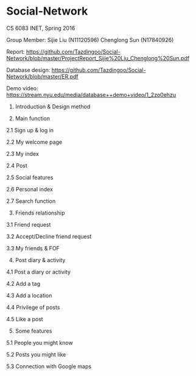 # Social-Network

CS 6083 INET, Spring 2016

Group Member:
Sijie Liu (N11120596)
Chenglong Sun (N17840926)

Report: https://github.com/Tazdingoo/Social-Network/blob/master/ProjectReport_Sijie%20Liu_Chenglong%20Sun.pdf

Database design: https://github.com/Tazdingoo/Social-Network/blob/master/ER.pdf

Demo video: https://stream.nyu.edu/media/database++demo+video/1_2zo0ehzu

1. Introduction & Design method

2. Main function

  2.1 Sign up & log in

  2.2 My welcome page

  2.3 My index

  2.4 Post

  2.5 Social features

  2.6 Personal index

  2.7 Search function

3. Friends relationship

  3.1 Friend request

  3.2 Accept/Decline friend request

  3.3 My friends & FOF

4. Post diary & activity

  4.1 Post a diary or activity

  4.2 Add a tag

  4.3 Add a location

  4.4 Privilege of posts

  4.5 Like a post

5. Some features

  5.1 People you might know

  5.2 Posts you might like

  5.3 Connection with Google maps
